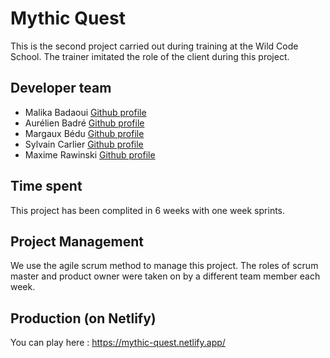 # Mythic Quest

This is the second project carried out during training at the Wild Code School.
The trainer imitated the role of the client during this project.

## Developer team

- Malika Badaoui [Github profile](https://github.com/MalikaBadaoui)
- Aurélien Badré [Github profile](https://github.com/Aurelien-Bdr)
- Margaux Bédu [Github profile](https://github.com/magb7)
- Sylvain Carlier [Github profile](https://github.com/XSylvainX)
- Maxime Rawinski [Github profile](https://github.com/MaximePikss)

## Time spent

This project has been complited in 6 weeks with one week sprints.

## Project Management

We use the agile scrum method to manage this project.
The roles of scrum master and product owner were taken on by a different team member each week.

## Production (on Netlify)

You can play here : https://mythic-quest.netlify.app/
